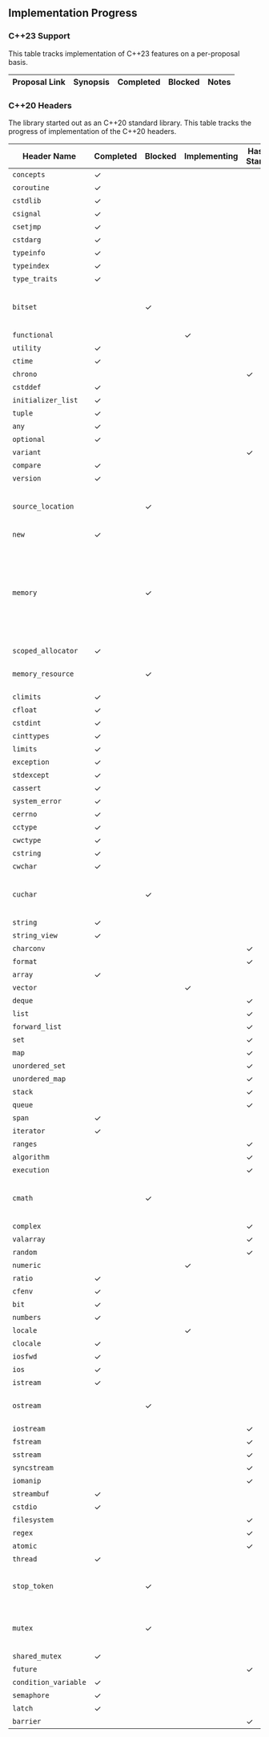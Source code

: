 ## Implementation Progress

### C++23 Support
This table tracks implementation of C++23 features on a per-proposal basis.

| Proposal Link | Synopsis | Completed | Blocked | Notes |
| ------------- | -------- | --------- | ------- | ----- |


### C++20 Headers
The library started out as an C++20 standard library. This table tracks the progress of implementation of the C++20 headers.

| Header Name | Completed | Blocked | Implementing | Hasn't Started | Notes |
| ----------- | --------- | ------- | ------------ | -------------- | ----- |
| `concepts` | &check; | | | | |
| `coroutine` | &check; | | | | |
| `cstdlib` | &check; | | | | |
| `csignal` | &check; | | | | |
| `csetjmp` | &check; | | | | |
| `cstdarg` | &check; | | | | |
| `typeinfo` | &check; | | | | |
| `typeindex` | &check; | | | | |
| `type_traits` | &check; | | | | |
| `bitset` | | &check; | | | Blocked due to complicated bit-shifting logic. |
| `functional` | | | &check; | | |
| `utility` | &check; | | | | |
| `ctime` | &check; | | | | |
| `chrono` | | | | &check; | |
| `cstddef` | &check; | | | | |
| `initializer_list` | &check; | | | | |
| `tuple` | &check; | | | | |
| `any` | &check; | | | | |
| `optional` | &check; | | | | |
| `variant` | | | | &check; | |
| `compare` | &check; | | | | |
| `version` | &check; | | | | |
| `source_location` | | &check; | | | Blocked due to lack of intrinsic support from GCC. |
| `new` | &check; | | | | |
| `memory` | | &check; | | | Blocked due to it's unclear how to implement `shared_ptr`'s unbounded array constructor, and also the memory algorithms. |
| `scoped_allocator` | &check; | | | | |
| `memory_resource` | | &check; | | | Blocked due to unimplemented `pool_resources`. |
| `climits` | &check; | | | | |
| `cfloat` | &check; | | | | |
| `cstdint` | &check; | | | | |
| `cinttypes` | &check; | | | | |
| `limits` | &check; | | | | |
| `exception` | &check; | | | | |
| `stdexcept` | &check; | | | | |
| `cassert` | &check; | | | | |
| `system_error` | &check; | | | | |
| `cerrno` | &check; | | | | |
| `cctype` | &check; | | | | |
| `cwctype` | &check; | | | | |
| `cstring` | &check; | | | | |
| `cwchar` | &check; | | | | |
| `cuchar` | | &check; | | | Blocked due to unknown logic for `mbrtoc8` and `c8rtomb`. |
| `string` | &check; | | | | |
| `string_view` | &check; | | | | |
| `charconv` | | | | &check; | |
| `format` | | | | &check; | |
| `array` | &check; | | | | |
| `vector` | | | &check; | | |
| `deque` | | | | &check; | |
| `list` | | | | &check; | |
| `forward_list` | | | | &check; | |
| `set` | | | | &check; | |
| `map` | | | | &check; | |
| `unordered_set` | | | | &check; | |
| `unordered_map` | | | | &check; | |
| `stack` | | | | &check; | |
| `queue` | | | | &check; | |
| `span` | &check; | | | | |
| `iterator` | &check; | | | | |
| `ranges` | | | | &check; | |
| `algorithm` | | | | &check; | |
| `execution` | | | | &check; | |
| `cmath` | | &check; | | | Blocked due to unimplemented special math functions. |
| `complex` | | | | &check; | |
| `valarray` | | | | &check; | |
| `random` | | | | &check; | |
| `numeric` | | | &check; | | |
| `ratio` | &check; | | | | |
| `cfenv` | &check; | | | | |
| `bit` | &check; | | | | |
| `numbers` | &check; | | | | |
| `locale` | | | &check; |  | |
| `clocale` | &check; | | | | |
| `iosfwd` | &check; | | | | |
| `ios` | &check; | | | | |
| `istream` | &check; | | | | |
| `ostream` | | &check; | | | Blocked due to unimplemented `syncstream`. |
| `iostream` | | | | &check; | |
| `fstream` | | | | &check; | |
| `sstream` | | | | &check; | |
| `syncstream` | | | | &check; | |
| `iomanip` | | | | &check; | |
| `streambuf` | &check; | | | | |
| `cstdio` | &check; | | | | |
| `filesystem` | | | | &check; | |
| `regex` | | | | &check; | |
| `atomic` | | | | &check; | |
| `thread` | &check; | | | | |
| `stop_token` | | &check; | | | Blocked due to possibly buggy `request_stop` implementation. |
| `mutex` | | &check; | | | Blocked due to the unimplemented `lock` algorithm. |
| `shared_mutex` | &check; | | | | |
| `future` | | | | &check; | |
| `condition_variable` | &check; | | | | |
| `semaphore` | &check; | | | | |
| `latch` | &check; | | | | |
| `barrier` | | | | &check; | |
